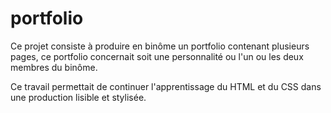 # portfolio

Ce projet consiste à produire en binôme un portfolio contenant plusieurs pages, ce portfolio concernait soit une personnalité ou 
l'un ou les deux membres du binôme.

Ce travail permettait de continuer l'apprentissage du HTML et du CSS dans une production lisible et stylisée.
